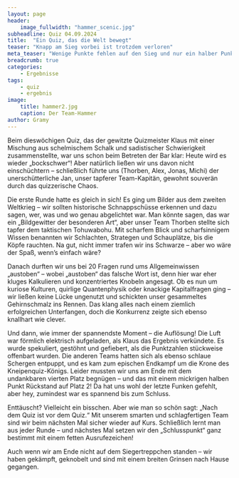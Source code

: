 ```yaml
---
layout: page
header:
    image_fullwidth: "hammer_scenic.jpg"
subheadline: Quiz 04.09.2024
title:  "Ein Quiz, das die Welt bewegt"
teaser: "Knapp am Sieg vorbei ist trotzdem verloren"
meta_teaser: "Wenige Punkte fehlen auf den Sieg und nur ein halber Punkt auf Platz 2"
breadcrumb: true
categories:
    - Ergebnisse
tags:
    - quiz
    - ergebnis
image:
    title: hammer2.jpg
    caption: Der Team-Hammer
author: Gramy
---
```


Beim dieswöchigen Quiz, das der gewitzte Quizmeister Klaus mit einer Mischung aus schelmischem Schalk und sadistischer Schwierigkeit zusammenstellte, war uns schon beim Betreten der Bar klar: Heute wird es wieder „bockschwer“!
Aber natürlich ließen wir uns davon nicht einschüchtern – schließlich führte uns (Thorben, Alex, Jonas, Michi) der unerschütterliche Jan, unser tapferer Team-Kapitän, gewohnt souverän durch das quizzerische Chaos.

Die erste Runde hatte es gleich in sich!
Es ging um Bilder aus dem zweiten Weltkrieg – wir sollten historische Schnappschüsse erkennen und dazu sagen, wer, was und wo genau abgelichtet war.
Man könnte sagen, das war ein „Bildgewitter der besonderen Art“, aber unser Team Thorben stellte sich tapfer dem taktischen Tohuwabohu.
Mit scharfem Blick und scharfsinnigem Wissen benannten wir Schlachten, Strategen und Schauplätze, bis die Köpfe rauchten.
Na gut, nicht immer trafen wir ins Schwarze – aber wo wäre der Spaß, wenn’s einfach wäre?

Danach durften wir uns bei 20 Fragen rund ums Allgemeinwissen „austoben“ – wobei „austoben“ das falsche Wort ist, denn hier war eher kluges Kalkulieren und konzentriertes Knobeln angesagt.
Ob es nun um kuriose Kulturen, quirlige Quantenphysik oder knackige Kapitalfragen ging – wir ließen keine Lücke ungenutzt und schickten unser gesammeltes Gehirnschmalz ins Rennen.
Das klang alles nach einem ziemlich erfolgreichen Unterfangen, doch die Konkurrenz zeigte sich ebenso knallhart wie clever.

Und dann, wie immer der spannendste Moment – die Auflösung!
Die Luft war förmlich elektrisch aufgeladen, als Klaus das Ergebnis verkündete.
Es wurde spekuliert, gestöhnt und gefiebert, als die Punktzahlen stückweise offenbart wurden.
Die anderen Teams hatten sich als ebenso schlaue Schergen entpuppt, und es kam zum epischen Endkampf um die Krone des Kneipenquiz-Königs.
Leider mussten wir uns am Ende mit dem undankbaren vierten Platz begnügen – und das mit einem mickrigen halben Punkt Rückstand auf Platz 2!
Da hat uns wohl der letzte Funken gefehlt, aber hey, zumindest war es spannend bis zum Schluss.

Enttäuscht? Vielleicht ein bisschen.
Aber wie man so schön sagt: „Nach dem Quiz ist vor dem Quiz.“ 
Mit unserem smarten und schlagfertigen Team sind wir beim nächsten Mal sicher wieder auf Kurs.
Schließlich lernt man aus jeder Runde – und nächstes Mal setzen wir den „Schlusspunkt“ ganz bestimmt mit einem fetten Ausrufezeichen!

Auch wenn wir am Ende nicht auf dem Siegertreppchen standen – wir haben gekämpft, geknobelt und sind mit einem breiten Grinsen nach Hause gegangen.